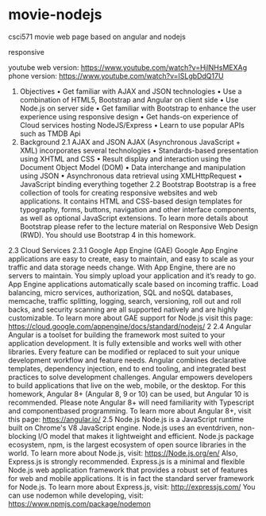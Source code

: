 # movie-nodejs
csci571 movie web page based on angular and nodejs

responsive

youtube web version: https://www.youtube.com/watch?v=HjlNHsMEXAg 
phone version: https://www.youtube.com/watch?v=ISLgbDdQ17U 

1. Objectives
• Get familiar with AJAX and JSON technologies
• Use a combination of HTML5, Bootstrap and Angular on client side
• Use Node.js on server side
• Get familiar with Bootstrap to enhance the user experience using responsive design
• Get hands-on experience of Cloud services hosting NodeJS/Express
• Learn to use popular APIs such as TMDB Api
2. Background
2.1 AJAX and JSON
AJAX (Asynchronous JavaScript + XML) incorporates several technologies
• Standards-based presentation using XHTML and CSS
• Result display and interaction using the Document Object Model (DOM)
• Data interchange and manipulation using JSON
• Asynchronous data retrieval using XMLHttpRequest
• JavaScript binding everything together
2.2 Bootstrap
Bootstrap is a free collection of tools for creating responsive websites and web applications. It
contains HTML and CSS-based design templates for typography, forms, buttons, navigation and
other interface components, as well as optional JavaScript extensions. To learn more details about
Bootstrap please refer to the lecture material on Responsive Web Design (RWD). You should use
Bootstrap 4 in this homework.

2.3 Cloud Services
2.3.1 Google App Engine (GAE)
Google App Engine applications are easy to create, easy to maintain, and easy to scale as your
traffic and data storage needs change. With App Engine, there are no servers to maintain. You
simply upload your application and it’s ready to go. App Engine applications automatically scale
based on incoming traffic. Load balancing, micro services, authorization, SQL and noSQL
databases, memcache, traffic splitting, logging, search, versioning, roll out and roll backs, and
security scanning are all supported natively and are highly customizable.
To learn more about GAE support for Node.js visit this page:
https://cloud.google.com/appengine/docs/standard/nodejs/
2
2.4 Angular
Angular is a toolset for building the framework most suited to your application development. It is
fully extensible and works well with other libraries. Every feature can be modified or replaced to
suit your unique development workflow and feature needs. Angular combines declarative
templates, dependency injection, end to end tooling, and integrated best practices to solve
development challenges. Angular empowers developers to build applications that live on the
web, mobile, or the desktop.
For this homework, Angular 8+ (Angular 8, 9 or 10) can be used, but Angular 10 is
recommended. Please note Angular 8+ will need familiarity with Typescript and componentbased programming.
To learn more about Angular 8+, visit this page:
https://angular.io/
2.5 Node.js
Node.js is a JavaScript runtime built on Chrome's V8 JavaScript engine. Node.js uses an eventdriven, non-blocking I/O model that makes it lightweight and efficient. Node.js package
ecosystem, npm, is the largest ecosystem of open source libraries in the world.
To learn more about Node.js, visit:
https://Node.js.org/en/
Also, Express.js is strongly recommended. Express.js is a minimal and flexible Node.js web
application framework that provides a robust set of features for web and mobile applications. It is
in fact the standard server framework for Node.js.
To learn more about Express.js, visit:
http://expressjs.com/
You can use nodemon while developing, visit:
https://www.npmjs.com/package/nodemon
